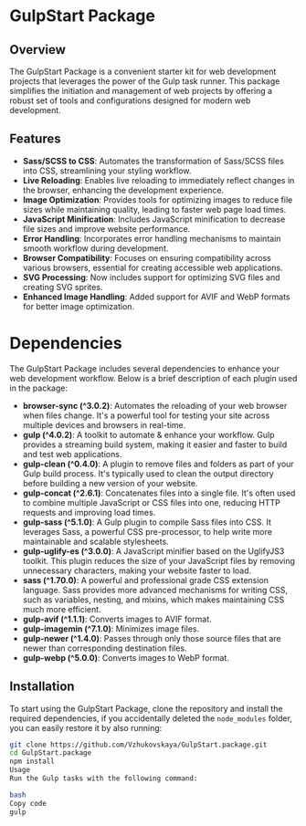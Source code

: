 # GulpStart Package

## Overview
The GulpStart Package is a convenient starter kit for web development projects that leverages the power of the Gulp task runner. This package simplifies the initiation and management of web projects by offering a robust set of tools and configurations designed for modern web development.

## Features
- **Sass/SCSS to CSS**: Automates the transformation of Sass/SCSS files into CSS, streamlining your styling workflow.
- **Live Reloading**: Enables live reloading to immediately reflect changes in the browser, enhancing the development experience.
- **Image Optimization**: Provides tools for optimizing images to reduce file sizes while maintaining quality, leading to faster web page load times.
- **JavaScript Minification**: Includes JavaScript minification to decrease file sizes and improve website performance.
- **Error Handling**: Incorporates error handling mechanisms to maintain smooth workflow during development.
- **Browser Compatibility**: Focuses on ensuring compatibility across various browsers, essential for creating accessible web applications.
- **SVG Processing**: Now includes support for optimizing SVG files and creating SVG sprites.
- **Enhanced Image Handling**: Added support for AVIF and WebP formats for better image optimization.

# Dependencies
The GulpStart Package includes several dependencies to enhance your web development workflow. Below is a brief description of each plugin used in the package:

- **browser-sync (^3.0.2)**: Automates the reloading of your web browser when files change. It's a powerful tool for testing your site across multiple devices and browsers in real-time.
- **gulp (^4.0.2)**: A toolkit to automate & enhance your workflow. Gulp provides a streaming build system, making it easier and faster to build and test web applications.
- **gulp-clean (^0.4.0)**: A plugin to remove files and folders as part of your Gulp build process. It's typically used to clean the output directory before building a new version of your website.
- **gulp-concat (^2.6.1)**: Concatenates files into a single file. It's often used to combine multiple JavaScript or CSS files into one, reducing HTTP requests and improving load times.
- **gulp-sass (^5.1.0)**: A Gulp plugin to compile Sass files into CSS. It leverages Sass, a powerful CSS pre-processor, to help write more maintainable and scalable stylesheets.
- **gulp-uglify-es (^3.0.0)**: A JavaScript minifier based on the UglifyJS3 toolkit. This plugin reduces the size of your JavaScript files by removing unnecessary characters, making your website faster to load.
- **sass (^1.70.0)**: A powerful and professional grade CSS extension language. Sass provides more advanced mechanisms for writing CSS, such as variables, nesting, and mixins, which makes maintaining CSS much more efficient.
- **gulp-avif (^1.1.1)**: Converts images to AVIF format.
- **gulp-imagemin (^7.1.0)**: Minimizes image files.
- **gulp-newer (^1.4.0)**: Passes through only those source files that are newer than corresponding destination files.
- **gulp-webp (^5.0.0)**: Converts images to WebP format.

## Installation
To start using the GulpStart Package, clone the repository and install the required dependencies, if you accidentally deleted the `node_modules` folder, you can easily restore it by also running:

```bash
git clone https://github.com/Vzhukovskaya/GulpStart.package.git
cd GulpStart.package
npm install
Usage
Run the Gulp tasks with the following command:

bash
Copy code
gulp

